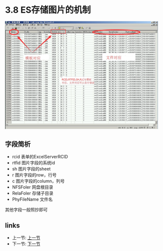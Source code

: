 # 3.8 ES存储图片的机制
![](/images/3.8.jpg)
## 字段简析
* rcid			表单的ExcelServerRCID
* rtfid			图片字段的系统id
* sh			图片字段的sheet
* r				图片字段的row，行号
* c				图片字段的column，列号
* NFSFoler		网盘根目录
* RelaFoler		存储子目录
* PhyFileName	文件名

其他字段一般照抄即可

## links
  * 上一节: [上一节](<03.7.md>)
  * 下一节: [下一节](<03.9.md>)

